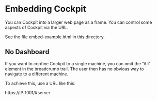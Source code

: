 Embedding Cockpit
=================

You can Cockpit into a larger web page as a frame.  You can control
some aspects of Cockpit via the URL.

See the file embed-example.html in this directory.

No Dashboard
------------

If you want to confine Cockpit to a single machine, you can omit the
"All" element in the breadcrumb trail.  The user then has no obvious
way to navigate to a different machine.

To achieve this, use a URL like this:

  https://IP:1001/#server
